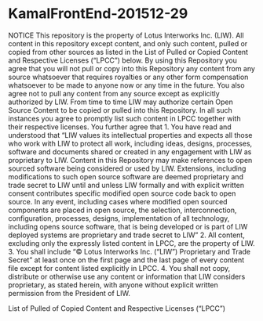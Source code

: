# KamalFrontEnd-201512-29
NOTICE This repository is the property of Lotus Interworks Inc. (LIW). All content in this repository except content, and only such content, pulled or copied from other sources as listed in the List of Pulled or Copied Content and Respective Licenses (“LPCC”) below. By using this Repository you agree that you will not pull or copy into this Repository any content from any source whatsoever that requires royalties or any other form compensation whatsoever to be made to anyone now or any time in the future. You also agree not to pull any content from any source except as explicitly authorized by LIW. From time to time LIW may authorize certain Open Source Content to be copied or pulled into this Repository. In all such instances you agree to promptly list such content in LPCC together with their respective licenses. You further agree that 1. You have read and understood that “LIW values its intellectual properties and expects all those who work with LIW to protect all work, including ideas, designs, processes, software and documents shared or created in any engagement with LIW as proprietary to LIW. Content in this Repository may make references to open sourced software being considered or used by LIW. Extensions, including modifications to such open source software are deemed proprietary and trade secret to LIW until and unless LIW formally and with explicit written consent contributes specific modified open source code back to open source. In any event, including cases where modified open sourced components are placed in open source, the selection, interconnection, configuration, processes, designs, implementation of all technology, including opens source software, that is being developed or is part of LIW deployed systems are proprietary and trade secret to LIW” 2. All content, excluding only the expressly listed content in LPCC, are the property of LIW. 3. You shall include “© Lotus Interworks Inc. (“LIW”) Proprietary and Trade Secret” at least once on the first page and the last page of every content file except for content listed explicitly in LPCC. 4. You shall not copy, distribute or otherwise use any content or information that LIW considers proprietary, as stated herein, with anyone without explicit written permission from the President of LIW.

List of Pulled of Copied Content and Respective Licenses (“LPCC”)
